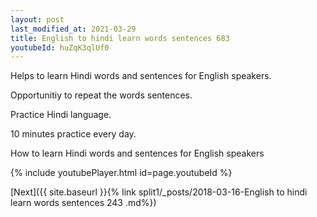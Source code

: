 ```yaml
---
layout: post
last_modified_at: 2021-03-29
title: English to hindi learn words sentences 683 
youtubeId: huZqK3qlUf0
---
```

 
 
Helps to learn Hindi words and sentences for English speakers.

Opportunitiy to repeat the words sentences. 

Practice Hindi language. 
 
10 minutes practice every day. 
 
How to learn Hindi words and sentences for English speakers 
 
{% include youtubePlayer.html id=page.youtubeId %}
 
 
[Next]({{ site.baseurl }}{% link  split1/_posts/2018-03-16-English to hindi learn words sentences 243 .md%})
 
